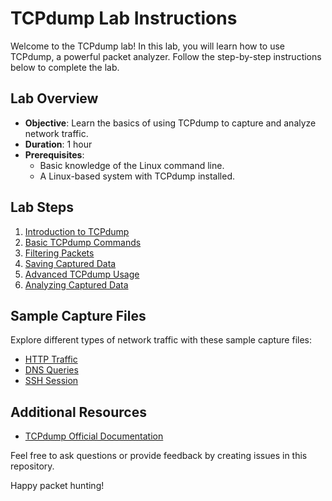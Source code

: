 # TCPdump Lab Instructions

Welcome to the TCPdump lab! In this lab, you will learn how to use TCPdump, a powerful packet analyzer. Follow the step-by-step instructions below to complete the lab.

## Lab Overview

- **Objective**: Learn the basics of using TCPdump to capture and analyze network traffic.
- **Duration**: 1 hour
- **Prerequisites**:
  - Basic knowledge of the Linux command line.
  - A Linux-based system with TCPdump installed.

## Lab Steps

1. [Introduction to TCPdump](Instructions/01-Introduction.md)
2. [Basic TCPdump Commands](Instructions/02-Basic-Commands.md)
3. [Filtering Packets](Instructions/03-Filtering-Packets.md)
4. [Saving Captured Data](Instructions/04-Saving-Data.md)
5. [Advanced TCPdump Usage](Instructions/05-Advanced-Usage.md)
6. [Analyzing Captured Data](Instructions/06-Analyzing-Data.md)

## Sample Capture Files

Explore different types of network traffic with these sample capture files:

- [HTTP Traffic](Capture_Files/http_capture.pcap)
- [DNS Queries](Capture_Files/dns_capture.pcap)
- [SSH Session](Capture_Files/ssh_capture.pcap)

## Additional Resources

- [TCPdump Official Documentation](https://www.tcpdump.org/tcpdump_man.html)

Feel free to ask questions or provide feedback by creating issues in this repository.

Happy packet hunting!
